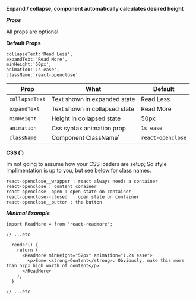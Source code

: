 **Expand / collapse, component automatically calculates desired height**

***Props***

All props are optional

****Default Props****

```
collapseText:'Read Less',
expandText:'Read More',
minHeight:'50px',
animation:'1s ease',
className:'react-openclose'
```

|Prop           |What                            |Default          |
|---------------|--------------------------------|-----------------|
|`collapseText` |Text shown in expanded state    |Read Less        |
|`expandText`   |Text shown in collapsed state   |Read More        |
|`minHeight`    |Height in collapsed state       |50px             |
|`animation`    |Css syntax animation prop       |`1s ease`        |
|`className`    |Component ClassName¹            |`react-openclose`|

****CSS (¹)****

Im not going to assume how your CSS loaders are setup;
So style implimentation is up to you, but see below for class names.

```
react-openclose__wrapper : react always needs a container
react-openclose : content conainer
react-openclose--open : open state on container
react-openclose--closed  : open state on container
react-openclose__button : the button
```

***Minimal Example***

```
import ReadMore = from 'react-readmore';

// ...etc

  render() {
    return (
      <ReadMore minHeight="52px" animation="1.2s ease">
        <p>Some <strong>Content</strong>. Obviously, make this more than 52px high worth of content</p>
      </ReadMore>
    );
  }

// ...etc

```

